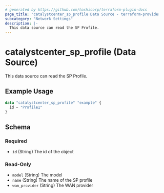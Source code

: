 ```yaml
---
# generated by https://github.com/hashicorp/terraform-plugin-docs
page_title: "catalystcenter_sp_profile Data Source - terraform-provider-catalystcenter"
subcategory: "Network Settings"
description: |-
  This data source can read the SP Profile.
---
```


# catalystcenter_sp_profile (Data Source)

This data source can read the SP Profile.

## Example Usage

```terraform
data "catalystcenter_sp_profile" "example" {
  id = "Profile1"
}
```

<!-- schema generated by tfplugindocs -->
## Schema

### Required

- `id` (String) The id of the object

### Read-Only

- `model` (String) The model
- `name` (String) The name of the SP profile
- `wan_provider` (String) The WAN provider
